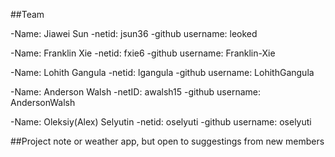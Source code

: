##Team

-Name: Jiawei Sun 
  -netid: jsun36
  -github username: leoked

-Name: Franklin Xie
  -netid: fxie6
  -github username: Franklin-Xie

-Name: Lohith Gangula
  -netid: lgangula
  -github username: LohithGangula

-Name: Anderson Walsh
  -netID: awalsh15
  -github username: AndersonWalsh

-Name: Oleksiy(Alex) Selyutin
  -netid: oselyuti
  -github username: oselyuti

##Project
note or weather app, but open to suggestings from new members 
